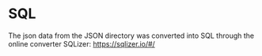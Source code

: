 # SQL
The json data from the JSON directory was converted into SQL through the online converter SQLizer: https://sqlizer.io/#/
